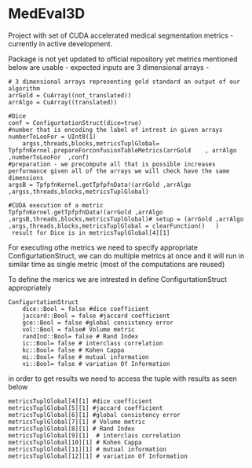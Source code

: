 # MedEval3D

Project with set of CUDA accelerated  medical segmentation metrics - currently in active development.

Package is not yet updated to official repository yet metrics mentioned below are usable - expected inputs are 3 dimensional arrays - 

```
# 3 dimensional arrays representing gold standard an output of our algorithm
arrGold = CuArray((not_translated))
arrAlgo = CuArray((translated))

#Dice
conf = ConfigurtationStruct(dice=true)
#number that is encoding the label of intrest in given arrays
numberToLooFor = UInt8(1)
    argss,threads,blocks,metricsTuplGlobal= TpfpfnKernel.prepareForconfusionTableMetrics(arrGold    , arrAlgo    ,numberToLooFor  ,conf)
#preparation - we precompute all that is possible increases performance given all of the arrays we will check have the same dimensions
argsB = TpfpfnKernel.getTpfpfnData!(arrGold ,arrAlgo   ,argss,threads,blocks,metricsTuplGlobal) 

#CUDA execution of a metric
TpfpfnKernel.getTpfpfnData!(arrGold ,arrAlgo   ,argsB,threads,blocks,metricsTuplGlobal)# setup = (arrGold ,arrAlgo   ,args,threads,blocks,metricsTuplGlobal = clearFunction()   )
 result for Dice is in metricsTuplGlobal[4][1]
 ```
For executing othe metrics we need to specify appropriate ConfigurtationStruct, we can do multiple metrics at once and it will run in similar time as single metric (most of the computations are reused)

To define the merics we are intrested in define ConfigurtationStruct appropriately

```
ConfigurtationStruct
    dice::Bool = false #dice coefficient
    jaccard::Bool = false #jaccard coefficient
    gce::Bool = false #global consistency error
    vol::Bool = false# Volume metric
    randInd::Bool= false # Rand Index 
    ic::Bool= false # interclass correlation
    kc::Bool= false # Kohen Cappa
    mi::Bool= false # mutual information
    vi::Bool= false # variation Of Information
```
in order to get results  we need to access the tuple with results as seen below
```
metricsTuplGlobal[4][1] #dice coefficient
metricsTuplGlobal[5][1] #jaccard coefficient
metricsTuplGlobal[6][1] #global consistency error
metricsTuplGlobal[7][1] # Volume metric
metricsTuplGlobal[8][1] # Rand Index 
metricsTuplGlobal[9][1]  # interclass correlation
metricsTuplGlobal[10][1] # Kohen Cappa
metricsTuplGlobal[11][1] # mutual information
metricsTuplGlobal[12][1] # variation Of Information



```
